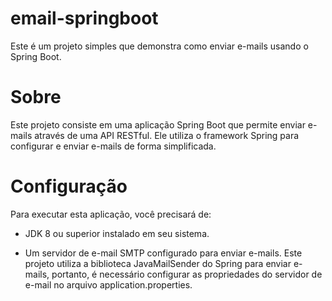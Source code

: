 # email-springboot
 
Este é um projeto simples que demonstra como enviar e-mails usando o Spring Boot.

# Sobre
Este projeto consiste em uma aplicação Spring Boot que permite enviar e-mails através de uma API RESTful. Ele utiliza o framework Spring para configurar e enviar e-mails de forma simplificada.

# Configuração
Para executar esta aplicação, você precisará de:

* JDK 8 ou superior instalado em seu sistema.

* Um servidor de e-mail SMTP configurado para enviar e-mails. Este projeto utiliza a biblioteca JavaMailSender do Spring para enviar e-mails, portanto, é necessário configurar as propriedades do servidor de e-mail no arquivo application.properties.
